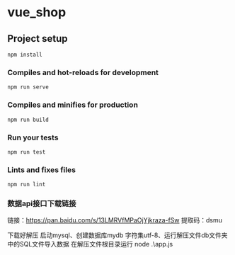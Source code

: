 # vue_shop

## Project setup
```
npm install
```

### Compiles and hot-reloads for development
```
npm run serve
```

### Compiles and minifies for production
```
npm run build
```

### Run your tests
```
npm run test
```

### Lints and fixes files
```
npm run lint
```
### 数据api接口下载链接
链接：https://pan.baidu.com/s/13LMRVfMPaOjYjkraza-fSw 
提取码：dsmu 

下载好解压 启动mysql、创建数据库mydb 字符集utf-8、运行解压文件db文件夹中的SQL文件导入数据
在解压文件根目录运行  node .\app.js
